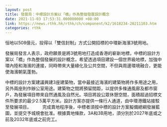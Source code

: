 ```yaml
---
layout: post
title: 發展局：中標設計方案以「橋」作為整個發展設計概念
date: 2021-11-03 17:53:31.000000000 +08:00
link: https://news.rthk.hk/rthk/ch/component/k2/1618234-20211103.htm
categories: rthk
---
```


恒地以508億元，投得以「雙信封制」方式公開招標的中環新海濱3號用地。

發展局發言人表示，政府願景是將3號用地打造成香港的嶄新地標，中標的設計方案以「橋」作為整個發展的設計概念，希望透過項目建設一個世界級地標，加強中環內陸和海濱的連接，同時帶來大量綠化及公共空間，不但與周邊環境融合，更能使海濱朝氣蓬勃。

中標的設計方案建議興建3座建築物，當中最接近海濱的建築物將作多用途之用，另外兩座則作辦公室用途。建築物之間將預留間距，以提供多條通風廊及都市窗戶，為發展項目帶來自然通風及自然光。項目將設公眾休憩空間，面積超過招標文件所要求的最少2.5萬平方米。設計方案亦提供一條行人通道，由中環港鐵站接駁至發展項目。
　　 
完成賣地程序後，中標者須按中標的設計方案擬備總綱發展藍圖，並提交予城規會批准。根據賣地條款，3A和3B用地，須分別於2027年底或之前及2032年底或之前完工。

